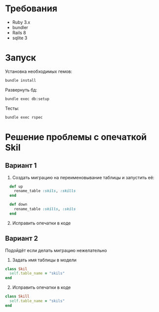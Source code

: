 # Требования
- Ruby 3.x
- bundler
- Rails 8
- sqlite 3

# Запуск
Установка необходимых гемов:
```bash
bundle install
```

Развернуть бд:
```bash
bundle exec db:setup
```

Тесты:
```bash
bundle exec rspec
```

# Решение проблемы с опечаткой Skil
## Вариант 1
1. Создать миграцию на переименовывание таблицы и запустить её:
```ruby
  def up
    rename_table :skils, :skills
  end

  def down
    rename_table :skills, :skils
  end
```
2. Исправить опечатки в коде
## Вариант 2
Подойдёт если делать миграцию нежелательно
1. Задать имя таблицы в модели
```ruby
class Skil
  self.table_name = "skils"
end
```
2. Исправить опечатки в коде
```ruby
class Skill
  self.table_name = "skils"
end
```
